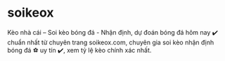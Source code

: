 # soikeox
Kèo nhà cái – Soi kèo bóng đá - Nhận định, dự đoán bóng đá hôm nay ✔️ chuẩn nhất từ chuyên trang soikeox.com, chuyên gia soi kèo nhận định bóng đá ⚽ uy tín ✔️, xem tỷ lệ kèo chính xác nhất.
